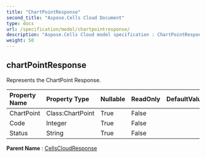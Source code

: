 ```yaml
---
title: "ChartPointResponse"
second_title: "Aspose.Cells Cloud Document"
type: docs
url: /specification/model/chartpointresponse/
description: "Aspose.Cells Cloud model specification : ChartPointResponse. Effortlessly handle Excel and other spreadsheet documents with features like opening, generating, editing, splitting, merging, comparing, and converting."
weight: 50
---
```


## **chartPointResponse**

Represents the ChartPoint Response. 

| Property Name | Property Type | Nullable |  ReadOnly | DefaultValue | Description | 
| :- | :- | :- |:- |  :- | :- |
| ChartPoint | Class:ChartPoint | True |  False |  |  |  
| Code | Integer | True |  False |  |  |  
| Status | String | True |  False |  |  |  

**Parent Name** : [CellsCloudResponse](cellscloudresponse)

